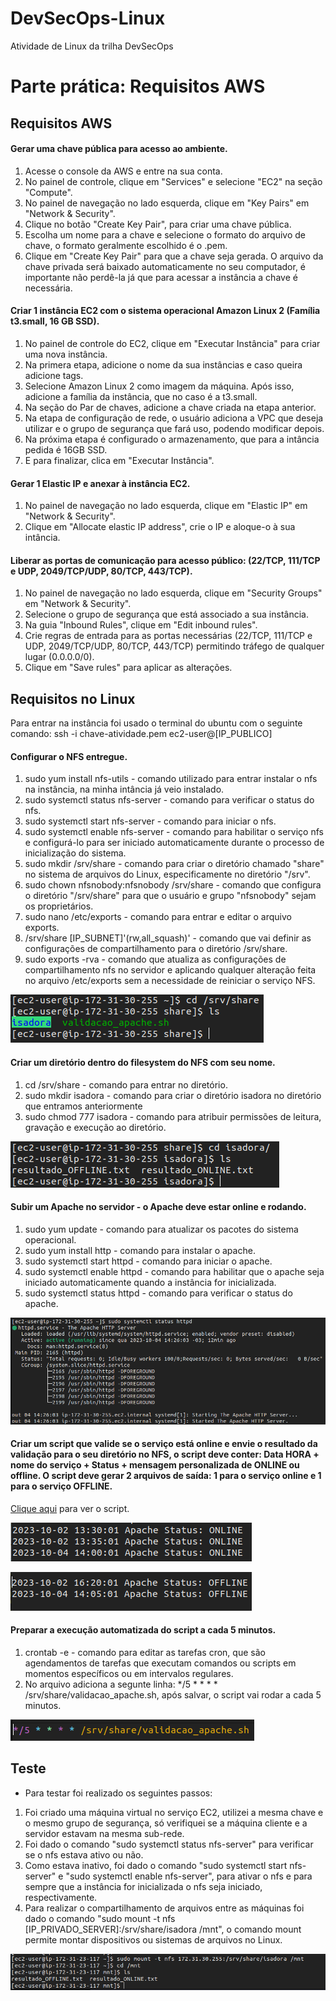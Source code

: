 # DevSecOps-Linux
Atividade de Linux da trilha DevSecOps

# Parte prática: Requisitos AWS

## Requisitos AWS

#### Gerar uma chave pública para acesso ao ambiente.
      
 1. Acesse o console da AWS e entre na sua conta.
 2. No painel de controle, clique em "Services" e selecione "EC2" na seção "Compute".
 3. No painel de navegação no lado esquerda, clique em "Key Pairs" em "Network & Security".
 4. Clique no botão "Create Key Pair", para criar uma chave pública.
 5. Escolha um nome para a chave e selecione o formato do arquivo de chave, o formato geralmente escolhido é o .pem.
 6. Clique em "Create Key Pair" para que a chave seja gerada. O arquivo da chave privada será baixado automaticamente no seu computador, é importante não perdê-la já que para acessar a instância a chave é necessária.

#### Criar 1 instância EC2 com o sistema operacional Amazon Linux 2 (Família t3.small, 16 GB SSD).
      
 1. No painel de controle do EC2, clique em "Executar Instância" para criar uma nova instância.
 2. Na primera etapa, adicione o nome da sua instâncias e caso queira adicione tags.
 3. Selecione Amazon Linux 2 como imagem da máquina. Após isso, adicione a família da instância, que no caso é a t3.small.
 4. Na seção do Par de chaves, adicione a chave criada na etapa anterior.
 5. Na etapa de configuração de rede, o usuário adiciona a VPC que deseja utilizar e o grupo de segurança que fará uso, podendo modificar depois.
 6. Na próxima etapa é configurado o armazenamento, que para a intância pedida é 16GB SSD.
 7. E para finalizar, clica em "Executar Instância".
      
#### Gerar 1 Elastic IP e anexar à instância EC2.
      
 1. No painel de navegação no lado esquerda, clique em "Elastic IP" em "Network & Security".
 2. Clique em "Allocate elastic IP address", crie o IP e aloque-o à sua intância.
      
#### Liberar as portas de comunicação para acesso público: (22/TCP, 111/TCP e UDP, 2049/TCP/UDP, 80/TCP, 443/TCP).
      
 1. No painel de navegação no lado esquerda, clique em "Security Groups" em "Network & Security".
 2. Selecione o grupo de segurança que está associado a sua instância.
 3. Na guia "Inbound Rules", clique em "Edit inbound rules".
 4. Crie regras de entrada para as portas necessárias (22/TCP, 111/TCP e UDP, 2049/TCP/UDP, 80/TCP, 443/TCP) permitindo tráfego de qualquer lugar (0.0.0.0/0).
 5. Clique em "Save rules" para aplicar as alterações.

## Requisitos no Linux
Para entrar na instância foi usado o terminal do ubuntu com o seguinte comando: ssh -i chave-atividade.pem ec2-user@[IP_PUBLICO]

#### Configurar o NFS entregue.
      
 1. sudo yum install nfs-utils - comando utilizado para entrar instalar o nfs na instância, na minha intância já veio instalado.
 2. sudo systemctl status nfs-server - comando para verificar o status do nfs.
 3. sudo systemctl start nfs-server - comando para iniciar o nfs.
 4. sudo systemctl enable nfs-server - comando para habilitar o serviço nfs e configurá-lo para ser iniciado automaticamente durante o processo de inicialização do sistema.
 5. sudo mkdir /srv/share - comando para criar o diretório chamado "share" no sistema de arquivos do Linux, especificamente no diretório "/srv".
 6. sudo chown nfsnobody:nfsnobody /srv/share - comando que configura o diretório "/srv/share" para que o usuário e grupo "nfsnobody" sejam os proprietários.
 7. sudo nano /etc/exports - comando para entrar e editar o arquivo exports.
 8. /srv/share [IP_SUBNET]'(rw,all_squash)' - comando que vai definir as configurações de compartilhamento para o diretório /srv/share.
 9. sudo exports -rva - comando que atualiza as configurações de compartilhamento nfs no servidor e aplicando qualquer alteração feita no arquivo /etc/exports sem a necessidade de reiniciar o serviço NFS.

![Imagem referente a pasta /srv/share](/imagens/pastassrvshare.png)
      
#### Criar um diretório dentro do filesystem do NFS com seu nome.

 1. cd /srv/share - comando para entrar no diretório.
 2. sudo mkdir isadora - comando para criar o diretório isadora no diretório que entramos anteriormente
 3. sudo chmod 777 isadora - comando para atribuir permissões de leitura, gravação e execução ao diretório.

![Imagem referente a criação do diretório com meu nome e parte do que ocorre quando o script é executado](/imagens/pastaisadora.png)

#### Subir um Apache no servidor - o Apache deve estar online e rodando.

 1. sudo yum update - comando para atualizar os pacotes do sistema operacional.
 2. sudo yum install http - comando para instalar o apache.
 3. sudo systemctl start httpd - comando para iniciar o apache.
 4. sudo systemctl enable httpd - comando para habilitar que o apache seja iniciado automaticamente quando a instância for inicializada.
 5. sudo systemctl status httpd - comando para verificar o status do apache.

![Imagem referente ao status do apache](/imagens/apache.png)

#### Criar um script que valide se o serviço está online e envie o resultado da validação para o seu diretório no NFS, o script deve conter: Data HORA + nome do serviço + Status + mensagem personalizada de ONLINE ou offline. O script deve gerar 2 arquivos de saída: 1 para o serviço online e 1 para o serviço OFFLINE.

[Clique aqui](/script.sh) para ver o script.

![Imagem referente ao script](/imagens/online.png)

![Imagem referente ao script](/imagens/offline.png)

#### Preparar a execução automatizada do script a cada 5 minutos.

 1. crontab -e - comando para editar as tarefas cron, que são agendamentos de tarefas que executam comandos ou scripts em momentos específicos ou em intervalos regulares.
 2. No arquivo adiciona a segunte linha: */5 * * * * /srv/share/validacao_apache.sh, após salvar, o script vai rodar a cada 5 minutos.
  
![Imagem referente ao crontab](/imagens/crontab.png)

## Teste

- Para testar foi realizado os seguintes passos:


 1. Foi criado uma máquina virtual no serviço EC2, utilizei a mesma chave e o mesmo grupo de segurança, só verifiquei se a máquina cliente e a servidor estavam na mesma sub-rede.
 2. Foi dado o comando "sudo systemctl status nfs-server" para verificar se o nfs estava ativo ou não.
 3. Como estava inativo, foi dado o comando "sudo systemctl start nfs-server" e "sudo systemctl enable nfs-server", para ativar o nfs e para sempre que a instância for inicializada o nfs seja iniciado, respectivamente.
 4. Para realizar o compartilhamento de arquivos entre as máquinas foi dado o comando "sudo mount -t nfs [IP_PRIVADO_SERVER]:/srv/share/isadora /mnt", o comando mount permite montar dispositivos ou sistemas de arquivos no Linux.
  
![Imagem referente ao teste](/imagens/client.png)
